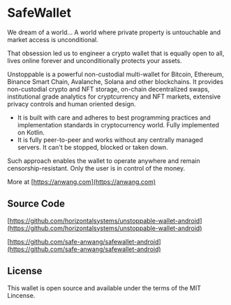 # SafeWallet

We dream of a world… A world where private property is untouchable and market access is unconditional.

That obsession led us to engineer a crypto wallet that is equally open to all, lives online forever and unconditionally protects your assets.

Unstoppable is a powerful non-custodial multi-wallet for Bitcoin, Ethereum, Binance Smart Chain, Avalanche, Solana and other blockchains. It provides non-custodial crypto and NFT storage, on-chain decentralized swaps, institutional grade analytics for cryptcurrency and NFT markets, extensive privacy controls and human oriented design. 

 - It is built with care and adheres to best programming practices and implementation standards in cryptocurrency world. Fully implemented on Kotlin.
 - It is fully peer-to-peer and works without any centrally managed servers. It can't be stopped, blocked or taken down.

Such approach enables the wallet to operate anywhere and remain censorship-resistant. Only the user is in control of the money.

More at [https://anwang.com](https://anwang.com)


## Source Code

[https://github.com/horizontalsystems/unstoppable-wallet-android](https://github.com/horizontalsystems/unstoppable-wallet-android)

[https://github.com/safe-anwang/safewallet-android](https://github.com/safe-anwang/safewallet-android)

## License

This wallet is open source and available under the terms of the MIT Lincense.

